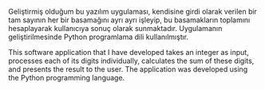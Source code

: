 Geliştirmiş olduğum bu yazılım uygulaması, kendisine girdi olarak verilen bir tam sayının her bir basamağını ayrı ayrı işleyip, bu basamakların toplamını hesaplayarak kullanıcıya sonuç olarak sunmaktadır. Uygulamanın geliştirilmesinde Python programlama dili kullanılmıştır.



This software application that I have developed takes an integer as input, processes each of its digits individually, calculates the sum of these digits, and presents the result to the user. The application was developed using the Python programming language.
